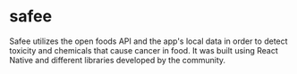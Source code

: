 # safee
Safee utilizes the open foods API and the app's local data in order to detect toxicity and chemicals that cause cancer in food. 
It was built using  React Native and different libraries developed by the community. 
